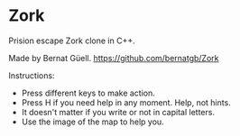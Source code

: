 # Zork
Prision escape Zork clone in C++.

Made by Bernat Güell.
https://github.com/bernatgb/Zork

Instructions:
  * Press different keys to make action.
  * Press H if you need help in any moment. Help, not hints.
  * It doesn't matter if you write or not in capital letters.
  * Use the image of the map to help you.
